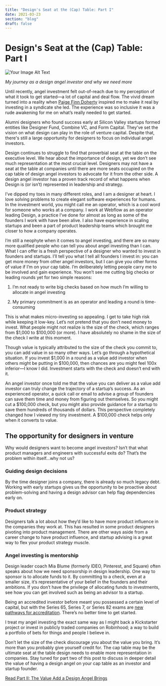 ```yaml
---
title: "Design's Seat at the (Cap) Table: Part I"
date: 2021-03-23
section: "blog"
draft: false
---
```

# Design's Seat at the (Cap) Table: Part I

![Your Image Alt Text](/images/2021/03/2021-03-cap-table-cover-01.jpg)


*My journey as a design angel investor and why we need more*

Until recently, angel investment felt out-of-reach due to my perception of what it took to get started—a lot of capital and deal flow. The vivid dream turned into a reality when [Paige Finn Doherty](https://t.co/DsHhEdkgkM?amp=1) inspired me to make it real by investing in a syndicate she led. The experience was so inclusive it was a rude awakening for me on what’s really needed to get started.  

Alumni designers who found success early at Silicon Valley startups formed entities like Designer Fund, Combine VC, and Form Capital. They’ve set the vision on what design can play in the role of venture capital. Despite that, there's still a large opportunity for designers to focus on individual angel investors.  

Design continues to struggle to find that proverbial seat at the table on the executive level. We hear about the importance of design, yet we don’t see much representation at the most crucial level. Designers may not have a seat at the table at companies until there are more seats occupied on the cap table of design angel investors to advocate for it from the other side. A design angel investor has a proven track record of what happens when Design is (or isn’t) represented in leadership and strategy.  

I’ve dipped my toes in many different roles, and I am a designer at heart. I love solving problems to create elegant software experiences for humans. In the investment world, you might call me an operator, which is a cool word for someone who works at a company. I work at Webflow as an operator leading Design, a practice I’ve done for almost as long as some of the founders I work with have been alive. I also have experience in scaling startups and been a part of product leadership teams which brought me closer to how a company operates.  

I’m still a neophyte when it comes to angel investing, and there are so many more qualified people who can tell you about angel investing than I can. What I can offer is a fresh perspective of a designer who wanted to invest in founders and startups. I’ll tell you what I tell all founders I invest in: you can get more money from other angel investors, but I can give you other forms of value if I’m on your cap table. I’m deliberately letting people carry me to be involved and gain experience. You won’t see me cutting big checks or leading rounds yet for two simple reasons:  

1. I’m not ready to write big checks based on how much I’m willing to allocate in angel investing

2. My primary commitment is as an operator and leading a round is time-consuming  

This is what makes micro-investing so appealing. I get to take high risk while keeping it low-key. Let’s not pretend that you don’t need money to invest. What people might not realize is the size of the check, which ranges from $1,000 to $100,000 (or more). I have absolutely no shame in the size of the check I write at this moment.  

Though value is typically attributed to the size of the check you commit to, you can add value in so many other ways. Let’s go through a hypothetical situation. If you invest $1,000 in a round as a value add investor when others might be putting in $100,000, then chances are you might feel 100x inferior—I know I did. Investment starts with the check and doesn’t end with it.  

An angel investor once told me that the value you can deliver as a value add investor can truly change the trajectory of a startup’s success. As an experienced operator, a quick call or email to advise a group of founders can save them time and money from figuring out themselves. So you might cut a $100,000 check, but you might also provide guidance for a startup to save them hundreds of thousands of dollars. This perspective completely changed how I viewed my tiny investment. A $100,000 check helps only when it converts to value.

## The opportunity for designers in venture

Why would designers want to become angel investors? Isn’t that what product managers and engineers with successful exits do? That’s the problem within itself...why not us?

### Guiding design decisions

By the time designer joins a company, there is already so much legacy debt. Working with early startups gives us the opportunity to be proactive about problem-solving and having a design advisor can help flag dependencies early on.

### Product strategy

Designers talk a lot about how they’d like to have more product influence in the companies they work at. This has resulted in some product designers pivoting into product management. There are other ways aside from a career change to have product influence, and startup advising is a great way to flex your product strategy muscle.

### Angel investing is mentorship

Design leader coach Mia Blume (formerly IDEO, Pinterest, and Square) often speaks about how we need sponsorship in design leadership. One way to sponsor is to allocate funds to it. By committing to a check, even at a smaller size, it’s representative of your belief in the founders and their ambitions. If you don’t have the privilege of allocating funds to investments, see how you can get involved such as being an advisor to a startup.  

Being an accredited investor before meant you possessed a certain level of capital, but with the Series 65, Series 7, or Series 82 exams are [new pathways for accreditation](https://www.sec.gov/corpfin/amendments-accredited-investor-definition-secg). There’s no better time to get started.  

I treat my angel investing the exact same way as I might back a Kickstarter project or invest in publicly traded companies on Robinhood; a way to build a portfolio of bets for things and people I believe in.  

Don’t let the size of the check discourage you about the value you bring. It’s more than you probably give yourself credit for. The cap table may be the ultimate seat at the table design needs to enable more representation in companies. Stay tuned for part two of this post to discuss in deeper detail the value of having a design angel on your cap table as an investor and startup founder.

[Read Part II: The Value Add a Design Angel Brings](https://www.davidhoang.com/blog/designs-seat-at-the-cap-table-part-i-2)